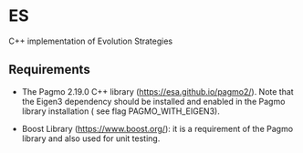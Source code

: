 # ES
C++ implementation of Evolution Strategies

## Requirements

- The Pagmo 2.19.0 C++ library (https://esa.github.io/pagmo2/). Note that the Eigen3 dependency should be installed and enabled in the Pagmo library installation ( see flag PAGMO_WITH_EIGEN3).

- Boost Library (https://www.boost.org/): it is a requirement of the Pagmo library and also used for unit testing.
